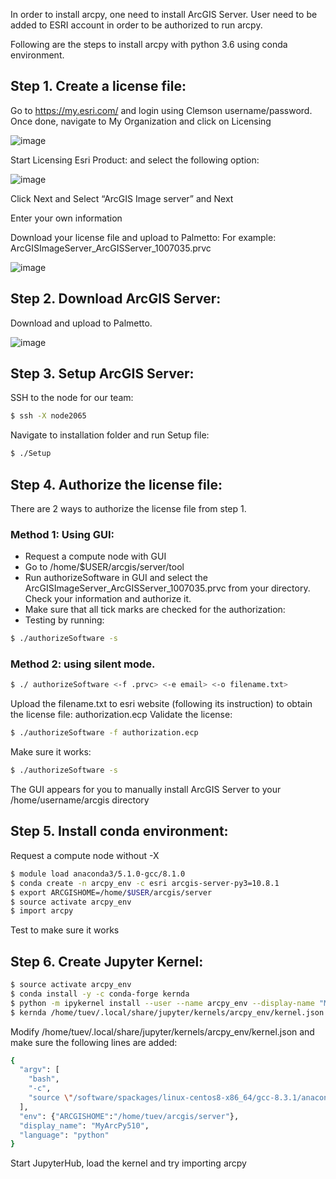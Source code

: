 In order to install arcpy, one need to install ArcGIS Server. User need to be added to ESRI account in order to be authorized to run arcpy.

Following are the steps to install arcpy with python 3.6 using conda environment.

## Step 1. Create a license file:

Go to https://my.esri.com/ and login using Clemson username/password. Once done, navigate to My Organization and click on Licensing

![image](https://user-images.githubusercontent.com/43855029/123677715-74c55600-d813-11eb-8584-4e2f73a6578c.png)

Start Licensing Esri Product: and select the following option:

![image](https://user-images.githubusercontent.com/43855029/123677818-932b5180-d813-11eb-8e6d-1aaa95dd20a5.png)

Click Next and Select “ArcGIS Image server” and Next

Enter your own information

Download your license file and upload to Palmetto: For example: ArcGISImageServer_ArcGISServer_1007035.prvc

![image](https://user-images.githubusercontent.com/43855029/123677857-9cb4b980-d813-11eb-961f-857840128621.png)

## Step 2. Download ArcGIS Server:

Download and upload to Palmetto.

![image](https://user-images.githubusercontent.com/43855029/123677914-ab02d580-d813-11eb-81e9-bf6721093b51.png)

## Step 3. Setup ArcGIS Server:

SSH to the node for our team:

```bash
$ ssh -X node2065
```

Navigate to installation folder and run Setup file:

```bash
$ ./Setup
```

## Step 4. Authorize the license file:

There are 2 ways to authorize the license file from step 1.

### Method 1: Using GUI:

- Request a compute node with GUI
- Go to /home/$USER/arcgis/server/tool
- Run authorizeSoftware in GUI and select the ArcGISImageServer_ArcGISServer_1007035.prvc from your directory. Check your information and authorize it.
- Make sure that all tick marks are checked for the authorization:
- Testing by running:

```bash
$ ./authorizeSoftware -s
```

### Method 2: using silent mode.

```bash
$ ./ authorizeSoftware <-f .prvc> <-e email> <-o filename.txt>
```

Upload the filename.txt to esri website (following its instruction) to obtain the license file: authorization.ecp
Validate the license:

```bash
$ ./authorizeSoftware -f authorization.ecp
```

Make sure it works:

```bash
$ ./authorizeSoftware -s
```

The GUI appears for you to manually install ArcGIS Server to your /home/username/arcgis directory


## Step 5. Install conda environment:

Request a compute node without -X

```bash
$ module load anaconda3/5.1.0-gcc/8.1.0
$ conda create -n arcpy_env -c esri arcgis-server-py3=10.8.1
$ export ARCGISHOME=/home/$USER/arcgis/server
$ source activate arcpy_env
$ import arcpy
```

Test to make sure it works

## Step 6. Create Jupyter Kernel:

```bash
$ source activate arcpy_env
$ conda install -y -c conda-forge kernda
$ python -m ipykernel install --user --name arcpy_env --display-name "MyArcPy"
$ kernda /home/tuev/.local/share/jupyter/kernels/arcpy_env/kernel.json -o
```

Modify /home/tuev/.local/share/jupyter/kernels/arcpy_env/kernel.json and make sure the following lines are added:

```bash
{
  "argv": [
    "bash",
    "-c",
    "source \"/software/spackages/linux-centos8-x86_64/gcc-8.3.1/anaconda3-5.1.0-c3p5et4cpo7jaiahacqa3pqwhop7tiik/bin/activate\" \"/home/tuev/.conda/envs/arcpy1\" && exec /home/tuev/.conda/envs/arcpy1/bin/python -m ipykernel_launcher -f '{connection_file}' "
  ],
  "env": {"ARCGISHOME":"/home/tuev/arcgis/server"},
  "display_name": "MyArcPy510",
  "language": "python"
}
```

Start JupyterHub, load the kernel and try importing arcpy



